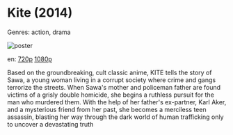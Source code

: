 # Kite (2014)

Genres: action, drama

![poster](http://image.tmdb.org/t/p/w500/ApCtfqc8av2HxwAXBwuEIEbvPSB.jpg)

en:
  [720p](magnet:?xt=urn:btih:6A360F54E9676BEAF6142C443AA5CA3F541CF0C4&tr=udp://glotorrents.pw:6969/announce&tr=udp://tracker.opentrackr.org:1337/announce&tr=udp://torrent.gresille.org:80/announce&tr=udp://tracker.openbittorrent.com:80&tr=udp://tracker.coppersurfer.tk:6969&tr=udp://tracker.leechers-paradise.org:6969&tr=udp://p4p.arenabg.ch:1337&tr=udp://tracker.internetwarriors.net:1337)
  [1080p](magnet:?xt=urn:btih:F3FCCFD67C8143B6A5FA529CC837B584AF7091BC&tr=udp://glotorrents.pw:6969/announce&tr=udp://tracker.opentrackr.org:1337/announce&tr=udp://torrent.gresille.org:80/announce&tr=udp://tracker.openbittorrent.com:80&tr=udp://tracker.coppersurfer.tk:6969&tr=udp://tracker.leechers-paradise.org:6969&tr=udp://p4p.arenabg.ch:1337&tr=udp://tracker.internetwarriors.net:1337)
  


Based on the groundbreaking, cult classic anime, KITE tells the story of Sawa, a young woman living in a corrupt society where crime and gangs terrorize the streets. When Sawa's mother and policeman father are found victims of a grisly double homicide, she begins a ruthless pursuit for the man who murdered them. With the help of her father's ex-partner, Karl Aker, and a mysterious friend from her past, she becomes a merciless teen assassin, blasting her way through the dark world of human trafficking only to uncover a devastating truth